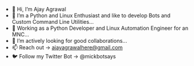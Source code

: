 - 👋 Hi, I’m Ajay Agrawal
- 👀 I’m a Python and Linux Enthusiast and like to develop Bots and Custom Command Line Utilities...
- 🌱 Working as a Python Developer and Linux Automation Engineer for an MNC...
- 💞️ I’m actively looking for good collaborations...
- 📫 Reach out -> ajayagrawalhere@gmail.com
- 🐦 Follow my Twitter Bot -> @mickbotsays

<!---
ajayagrawalgit/ajayagrawalgit is a ✨ special ✨ repository because its `README.md` (this file) appears on your GitHub profile.
You can click the Preview link to take a look at your changes.
--->
